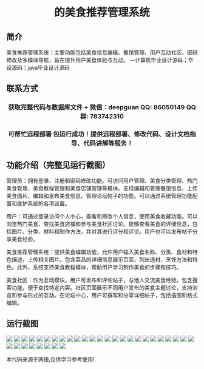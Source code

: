 <p><h1 align="center">的美食推荐管理系统</h1></p>

## 简介
美食推荐管理系统：主要功能包括美食信息编辑、餐馆管理、用户互动社区、密码修改及多模块导航，旨在提升用户美食体验与互动。    --计算机毕业设计源码；毕设源码；java毕业设计源码


## 联系方式
<p><h3 align="center">获取完整代码与数据库文件 + 微信：deepguan QQ: 86050149 QQ群: 783742310</h3></p>
<p><h3 align="center">可帮忙远程部署 包运行成功！提供远程部署、修改代码、设计文档指导、代码讲解等服务！</h3></p>

## 功能介绍（完整见运行截图）
管理员：拥有登录、注册和密码修改功能。可访问用户管理、美食分类管理、热门美食管理、美食教程管理和美食店铺管理等模块。支持编辑和管理餐馆信息、上传美食图片、编辑和发布美食信息、管理论坛帖子的功能。可以通过系统管理功能配置和维护系统的各项设置。

用户：可通过登录访问个人中心，查看和修改个人信息，使用美食收藏功能。可以浏览热门美食、查找美食店铺和参与美食社区讨论。能够查看美食的详细信息，包括图片、分类、材料和制作方法，并对其进行评分和评论。用户也可以发布帖子分享美食经验。

美食推荐管理系统：提供美食编辑功能，允许用户输入美食名称、分类、食材和特色描述，上传相关图片。包含菜品的详细信息展示页面，列出选材、烹饪方法和特色。此外，系统支持美食教程模块，帮助用户学习制作美食的步骤和技巧。

美食社区：作为互动模块，用户可发布和评论帖子，与他人交流美食经验。包含搜索功能，便于查找特定内容。社区页面展示不同用户发布的美食主题讨论，支持浏览和参与形式的互动。在论坛中心，用户可撰写和分享详细帖子，包括插图和格式编辑。


## 运行截图
![](img/001.jpg)
![](img/002.jpg)
![](img/003.jpg)
![](img/004.jpg)
![](img/005.jpg)
![](img/006.jpg)
![](img/007.jpg)
![](img/008.jpg)
![](img/009.jpg)
![](img/010.jpg)
![](img/011.jpg)
![](img/012.jpg)
![](img/013.jpg)
![](img/014.jpg)
![](img/015.jpg)
![](img/016.jpg)
![](img/017.jpg)
![](img/018.jpg)
![](img/019.jpg)
![](img/020.jpg)
![](img/021.jpg)
![](img/022.jpg)
![](img/023.jpg)
![](img/024.jpg)
![](img/025.jpg)
![](img/026.jpg)
![](img/027.jpg)
![](img/028.jpg)
![](img/029.jpg)
![](img/030.jpg)
![](img/031.jpg)
![](img/032.jpg)
![](img/033.jpg)

<p>本代码来源于网络,仅供学习参考使用!</p>
